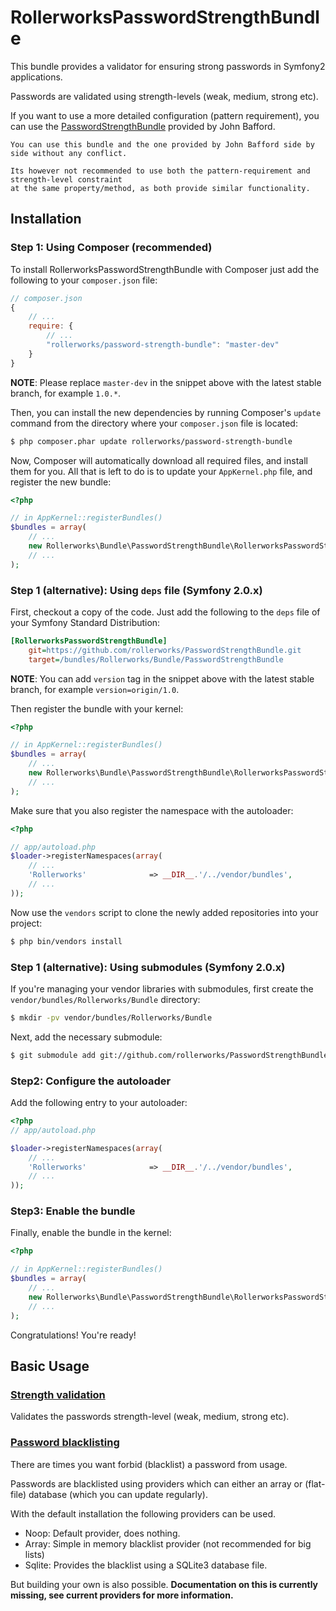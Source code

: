 RollerworksPasswordStrengthBundle
=================================

This bundle provides a validator for ensuring strong passwords in Symfony2 applications.

Passwords are validated using strength-levels (weak, medium, strong etc).

If you want to use a more detailed configuration (pattern requirement),
you can use the [PasswordStrengthBundle](https://github.com/jbafford/PasswordStrengthBundle) provided by John Bafford.

    You can use this bundle and the one provided by John Bafford side by side without any conflict.

    Its however not recommended to use both the pattern-requirement and strength-level constraint
    at the same property/method, as both provide similar functionality.

## Installation

### Step 1: Using Composer (recommended)

To install RollerworksPasswordStrengthBundle with Composer just add the following to your
`composer.json` file:

```js
// composer.json
{
    // ...
    require: {
        // ...
        "rollerworks/password-strength-bundle": "master-dev"
    }
}
```

**NOTE**: Please replace `master-dev` in the snippet above with the latest stable
branch, for example ``1.0.*``.

Then, you can install the new dependencies by running Composer's ``update``
command from the directory where your ``composer.json`` file is located:

```bash
$ php composer.phar update rollerworks/password-strength-bundle
```

Now, Composer will automatically download all required files, and install them
for you. All that is left to do is to update your ``AppKernel.php`` file, and
register the new bundle:

```php
<?php

// in AppKernel::registerBundles()
$bundles = array(
    // ...
    new Rollerworks\Bundle\PasswordStrengthBundle\RollerworksPasswordStrengthBundle(),
    // ...
);
```

### Step 1 (alternative): Using ``deps`` file (Symfony 2.0.x)

First, checkout a copy of the code. Just add the following to the ``deps``
file of your Symfony Standard Distribution:

```ini
[RollerworksPasswordStrengthBundle]
    git=https://github.com/rollerworks/PasswordStrengthBundle.git
    target=/bundles/Rollerworks/Bundle/PasswordStrengthBundle
```

**NOTE**: You can add `version` tag in the snippet above with the latest stable
branch, for example ``version=origin/1.0``.

Then register the bundle with your kernel:

```php
<?php

// in AppKernel::registerBundles()
$bundles = array(
    // ...
    new Rollerworks\Bundle\PasswordStrengthBundle\RollerworksPasswordStrengthBundle(),
    // ...
);
```

Make sure that you also register the namespace with the autoloader:

```php
<?php

// app/autoload.php
$loader->registerNamespaces(array(
    // ...
    'Rollerworks'              => __DIR__.'/../vendor/bundles',
    // ...
));
```

Now use the ``vendors`` script to clone the newly added repositories
into your project:

```bash
$ php bin/vendors install
```

### Step 1 (alternative): Using submodules (Symfony 2.0.x)

If you're managing your vendor libraries with submodules, first create the
`vendor/bundles/Rollerworks/Bundle` directory:

``` bash
$ mkdir -pv vendor/bundles/Rollerworks/Bundle
```

Next, add the necessary submodule:

``` bash
$ git submodule add git://github.com/rollerworks/PasswordStrengthBundle.git vendor/bundles/Rollerworks/Bundle/PasswordStrengthBundle
```

### Step2: Configure the autoloader

Add the following entry to your autoloader:

``` php
<?php
// app/autoload.php

$loader->registerNamespaces(array(
    // ...
    'Rollerworks'              => __DIR__.'/../vendor/bundles',
    // ...
));
```

### Step3: Enable the bundle

Finally, enable the bundle in the kernel:

``` php
<?php

// in AppKernel::registerBundles()
$bundles = array(
    // ...
    new Rollerworks\Bundle\PasswordStrengthBundle\RollerworksPasswordStrengthBundle(),
    // ...
);
```

Congratulations! You're ready!

## Basic Usage

### [Strength validation](https://github.com/rollerworks/PasswordStrengthBundle/blob/master/Resources/doc/Resources/doc/strength-validation.md)

Validates the passwords strength-level (weak, medium, strong etc).

### [Password blacklisting](https://github.com/rollerworks/PasswordStrengthBundle/blob/master/Resources/doc/Resources/doc/blacklist.md)

There are times you want forbid (blacklist) a password from usage.

Passwords are blacklisted using providers which can either an array or
(flat-file) database (which you can update regularly).

With the default installation the following providers can be used.

* Noop: Default provider, does nothing.
* Array: Simple in memory blacklist provider (not recommended for big lists)
* Sqlite: Provides the blacklist using a SQLite3 database file.

But building your own is also possible.
__Documentation on this is currently missing,
see current providers for more information.__
